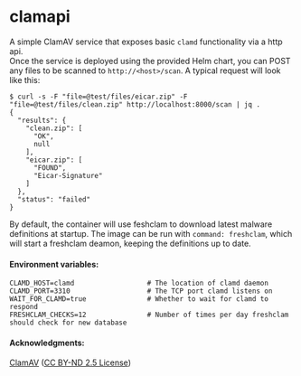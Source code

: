 # clamapi
A simple ClamAV service that exposes basic `clamd` functionality via a http api.  
Once the service is deployed using the provided Helm chart, you can POST any files to be scanned to `http://<host>/scan`. A typical request will look like this:
```
$ curl -s -F "file=@test/files/eicar.zip" -F "file=@test/files/clean.zip" http://localhost:8000/scan | jq .
{
  "results": {
    "clean.zip": [
      "OK",
      null
    ],
    "eicar.zip": [
      "FOUND",
      "Eicar-Signature"
    ]
  },
  "status": "failed"
}
```
By default, the container will use feshclam to download latest malware definitions at startup. The image can be run with `command: freshclam`, which will start a freshclam deamon, keeping the definitions up to date.


#### Environment variables:
```
CLAMD_HOST=clamd                  # The location of clamd daemon
CLAMD_PORT=3310                   # The TCP port clamd listens on
WAIT_FOR_CLAMD=true               # Whether to wait for clamd to respond
FRESHCLAM_CHECKS=12               # Number of times per day freshclam should check for new database
```

#### Acknowledgments:
[ClamAV](https://www.clamav.net/) ([CC BY-ND 2.5 License](https://creativecommons.org/licenses/by-nd/2.5/))
